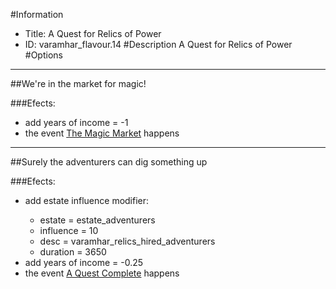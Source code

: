 #Information
 - Title: A Quest for Relics of Power
 - ID: varamhar_flavour.14
#Description
A Quest for Relics of Power
#Options

___
##We're in the market for magic!

###Efects:<ul><li>add years of income = -1</li><li>the event [The Magic Market](../events/the_magic_market.md) happens</li></ul>

___
##Surely the adventurers can dig something up

###Efects:<ul><li>add estate influence modifier:</li><ul><li>estate = estate_adventurers</li><li>influence = 10</li><li>desc = varamhar_relics_hired_adventurers</li><li>duration = 3650</li></ul><li>add years of income = -0.25</li><li>the event [A Quest Complete](../events/a_quest_complete.md) happens</li></ul>
